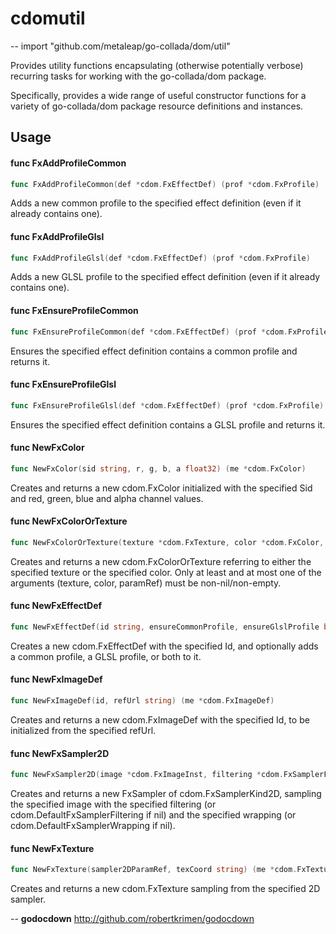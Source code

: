 # cdomutil
--
    import "github.com/metaleap/go-collada/dom/util"

Provides utility functions encapsulating (otherwise potentially verbose)
recurring tasks for working with the go-collada/dom package.

Specifically, provides a wide range of useful constructor functions for
a variety of go-collada/dom package resource definitions and instances.

## Usage

#### func  FxAddProfileCommon

```go
func FxAddProfileCommon(def *cdom.FxEffectDef) (prof *cdom.FxProfile)
```
Adds a new common profile to the specified effect definition (even if it already
contains one).

#### func  FxAddProfileGlsl

```go
func FxAddProfileGlsl(def *cdom.FxEffectDef) (prof *cdom.FxProfile)
```
Adds a new GLSL profile to the specified effect definition (even if it already
contains one).

#### func  FxEnsureProfileCommon

```go
func FxEnsureProfileCommon(def *cdom.FxEffectDef) (prof *cdom.FxProfile)
```
Ensures the specified effect definition contains a common profile and returns
it.

#### func  FxEnsureProfileGlsl

```go
func FxEnsureProfileGlsl(def *cdom.FxEffectDef) (prof *cdom.FxProfile)
```
Ensures the specified effect definition contains a GLSL profile and returns it.

#### func  NewFxColor

```go
func NewFxColor(sid string, r, g, b, a float32) (me *cdom.FxColor)
```
Creates and returns a new cdom.FxColor initialized with the specified Sid and
red, green, blue and alpha channel values.

#### func  NewFxColorOrTexture

```go
func NewFxColorOrTexture(texture *cdom.FxTexture, color *cdom.FxColor, paramRef string) (ct *cdom.FxColorOrTexture)
```
Creates and returns a new cdom.FxColorOrTexture referring to either the
specified texture or the specified color. Only at least and at most one of the
arguments (texture, color, paramRef) must be non-nil/non-empty.

#### func  NewFxEffectDef

```go
func NewFxEffectDef(id string, ensureCommonProfile, ensureGlslProfile bool) (me *cdom.FxEffectDef)
```
Creates a new cdom.FxEffectDef with the specified Id, and optionally adds a
common profile, a GLSL profile, or both to it.

#### func  NewFxImageDef

```go
func NewFxImageDef(id, refUrl string) (me *cdom.FxImageDef)
```
Creates and returns a new cdom.FxImageDef with the specified Id, to be
initialized from the specified refUrl.

#### func  NewFxSampler2D

```go
func NewFxSampler2D(image *cdom.FxImageInst, filtering *cdom.FxSamplerFiltering, wrapping *cdom.FxSamplerWrapping) (me *cdom.FxSampler)
```
Creates and returns a new FxSampler of cdom.FxSamplerKind2D, sampling the
specified image with the specified filtering (or cdom.DefaultFxSamplerFiltering
if nil) and the specified wrapping (or cdom.DefaultFxSamplerWrapping if nil).

#### func  NewFxTexture

```go
func NewFxTexture(sampler2DParamRef, texCoord string) (me *cdom.FxTexture)
```
Creates and returns a new cdom.FxTexture sampling from the specified 2D sampler.

--
**godocdown** http://github.com/robertkrimen/godocdown
